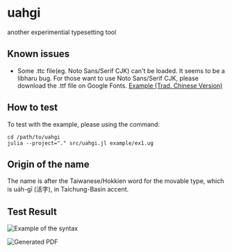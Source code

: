 # uahgi

another experimential typesetting tool

## Known issues
- Some .ttc file(eg. Noto Sans/Serif CJK) can't be loaded. It seems to be a libharu bug. For those want to use Noto Sans/Serif CJK, please download the .ttf file on Google Fonts. [Example (Trad. Chinese Version)](https://fonts.google.com/noto/specimen/Noto+Sans+TC)

## How to test
To test with the example, please using the command:

```
cd /path/to/uahgi
julia --project="." src/uahgi.jl example/ex1.ug
```

## Origin of the name
The name is after the Taiwanese/Hokkien word for the movable type, which is ua̍h-gī (活字), in Taichung-Basin accent.

## Test Result
![Example of the syntax](https://github.com/user-attachments/assets/9945139a-0a31-4c61-adc1-c24c6b57abac)

![Generated PDF](https://github.com/user-attachments/assets/ad063fc7-a141-4082-bd1c-d1a7c6465574)
